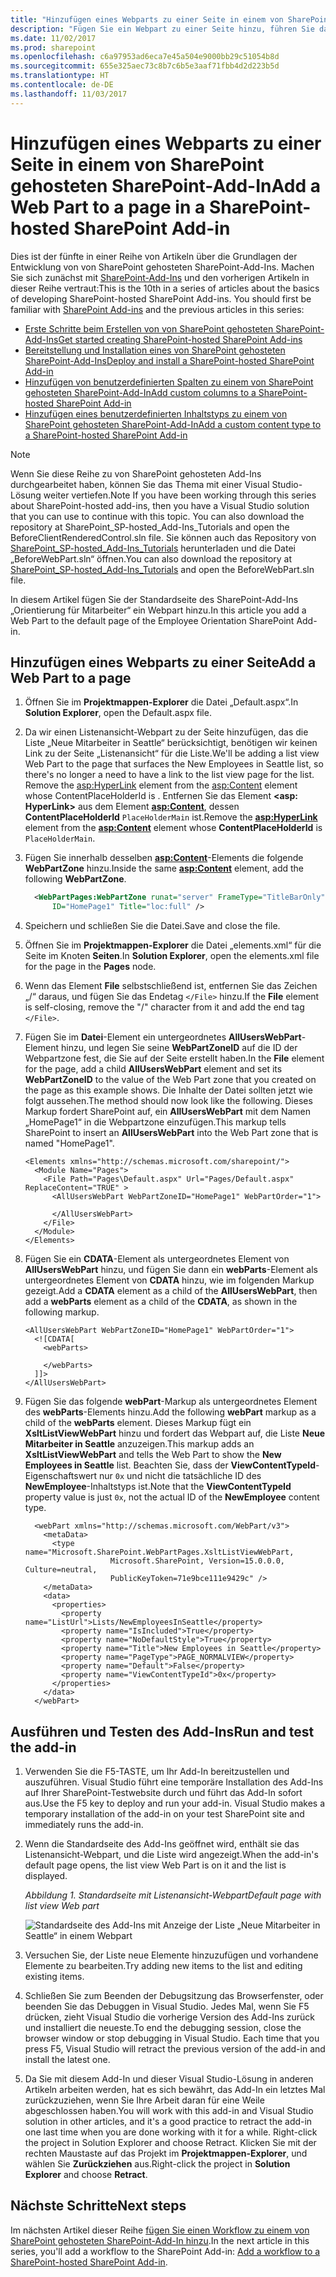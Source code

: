 ```yaml
---
title: "Hinzufügen eines Webparts zu einer Seite in einem von SharePoint gehosteten SharePoint-Add-In"
description: "Fügen Sie ein Webpart zu einer Seite hinzu, führen Sie das Add-In aus und testen Sie es."
ms.date: 11/02/2017
ms.prod: sharepoint
ms.openlocfilehash: c6a97953ad6eca7e45a504e9000bb29c51054b8d
ms.sourcegitcommit: 655e325aec73c8b7c6b5e3aaf71fbb4d2d223b5d
ms.translationtype: HT
ms.contentlocale: de-DE
ms.lasthandoff: 11/03/2017
---
```

# <a name="add-a-web-part-to-a-page-in-a-sharepoint-hosted-sharepoint-add-in"></a><span data-ttu-id="a3a56-103">Hinzufügen eines Webparts zu einer Seite in einem von SharePoint gehosteten SharePoint-Add-In</span><span class="sxs-lookup"><span data-stu-id="a3a56-103">Add a Web Part to a page in a SharePoint-hosted SharePoint Add-in</span></span>

<span data-ttu-id="a3a56-104">Dies ist der fünfte in einer Reihe von Artikeln über die Grundlagen der Entwicklung von von SharePoint gehosteten SharePoint-Add-Ins. Machen Sie sich zunächst mit [SharePoint-Add-Ins](sharepoint-add-ins.md) und den vorherigen Artikeln in dieser Reihe vertraut:</span><span class="sxs-lookup"><span data-stu-id="a3a56-104">This is the 10th in a series of articles about the basics of developing SharePoint-hosted SharePoint Add-ins. You should first be familiar with  [SharePoint Add-ins](sharepoint-add-ins.md) and the previous articles in this series:</span></span>

-  [<span data-ttu-id="a3a56-105">Erste Schritte beim Erstellen von von SharePoint gehosteten SharePoint-Add-Ins</span><span class="sxs-lookup"><span data-stu-id="a3a56-105">Get started creating SharePoint-hosted SharePoint Add-ins</span></span>](get-started-creating-sharepoint-hosted-sharepoint-add-ins.md)
-  [<span data-ttu-id="a3a56-106">Bereitstellung und Installation eines von SharePoint gehosteten SharePoint-Add-Ins</span><span class="sxs-lookup"><span data-stu-id="a3a56-106">Deploy and install a SharePoint-hosted SharePoint Add-in</span></span>](deploy-and-install-a-sharepoint-hosted-sharepoint-add-in.md)
-  [<span data-ttu-id="a3a56-107">Hinzufügen von benutzerdefinierten Spalten zu einem von SharePoint gehosteten SharePoint-Add-In</span><span class="sxs-lookup"><span data-stu-id="a3a56-107">Add custom columns to a SharePoint-hosted SharePoint Add-in</span></span>](add-custom-columns-to-a-sharepoint-hosted-sharepoint-add-in.md)
-  [<span data-ttu-id="a3a56-108">Hinzufügen eines benutzerdefinierten Inhaltstyps zu einem von SharePoint gehosteten SharePoint-Add-In</span><span class="sxs-lookup"><span data-stu-id="a3a56-108">Add a custom content type to a SharePoint-hosted SharePoint Add-in</span></span>](add-a-custom-content-type-to-a-sharepoint-hosted-sharepoint-add-in.md)
    
> [!NOTE]
> <span data-ttu-id="a3a56-109">Wenn Sie diese Reihe zu von SharePoint gehosteten Add-Ins durchgearbeitet haben, können Sie das Thema mit einer Visual Studio-Lösung weiter vertiefen.</span><span class="sxs-lookup"><span data-stu-id="a3a56-109">Note  If you have been working through this series about SharePoint-hosted add-ins, then you have a Visual Studio solution that you can use to continue with this topic. You can also download the repository at  SharePoint_SP-hosted_Add-Ins_Tutorials and open the BeforeClientRenderedControl.sln file.</span></span> <span data-ttu-id="a3a56-110">Sie können auch das Repository von [SharePoint_SP-hosted_Add-Ins_Tutorials](https://github.com/OfficeDev/SharePoint_SP-hosted_Add-Ins_Tutorials) herunterladen und die Datei „BeforeWebPart.sln“ öffnen.</span><span class="sxs-lookup"><span data-stu-id="a3a56-110">You can also download the repository at [SharePoint_SP-hosted_Add-Ins_Tutorials](https://github.com/OfficeDev/SharePoint_SP-hosted_Add-Ins_Tutorials) and open the BeforeWebPart.sln file.</span></span>

<span data-ttu-id="a3a56-111">In diesem Artikel fügen Sie der Standardseite des SharePoint-Add-Ins „Orientierung für Mitarbeiter“ ein Webpart hinzu.</span><span class="sxs-lookup"><span data-stu-id="a3a56-111">In this article you add a Web Part to the default page of the Employee Orientation SharePoint Add-in.</span></span>

## <a name="add-a-web-part-to-a-page"></a><span data-ttu-id="a3a56-112">Hinzufügen eines Webparts zu einer Seite</span><span class="sxs-lookup"><span data-stu-id="a3a56-112">Add a Web Part to a page</span></span>

1. <span data-ttu-id="a3a56-113">Öffnen Sie im **Projektmappen-Explorer** die Datei „Default.aspx“.</span><span class="sxs-lookup"><span data-stu-id="a3a56-113">In  **Solution Explorer**, open the Default.aspx file.</span></span> 

2. <span data-ttu-id="a3a56-114">Da wir einen Listenansicht-Webpart zu der Seite hinzufügen, das die Liste „Neue Mitarbeiter in Seattle“ berücksichtigt, benötigen wir keinen Link zu der Seite „Listenansicht“ für die Liste.</span><span class="sxs-lookup"><span data-stu-id="a3a56-114">We'll be adding a list view Web Part to the page that surfaces the New Employees in Seattle list, so there's no longer a need to have a link to the list view page for the list. Remove the <asp:HyperLink> element from the <asp:Content> element whose ContentPlaceHolderId is .</span></span> <span data-ttu-id="a3a56-115">Entfernen Sie das Element **<asp: HyperLink>** aus dem Element **<asp:Content>**, dessen **ContentPlaceHolderId** `PlaceHolderMain` ist.</span><span class="sxs-lookup"><span data-stu-id="a3a56-115">Remove the **<asp:HyperLink>** element from the **<asp:Content>** element whose **ContentPlaceHolderId** is `PlaceHolderMain`.</span></span> 

3. <span data-ttu-id="a3a56-116">Fügen Sie innerhalb desselben **<asp:Content>**-Elements die folgende **WebPartZone** hinzu.</span><span class="sxs-lookup"><span data-stu-id="a3a56-116">Inside the same  **<asp:Content>** element, add the following **WebPartZone**.</span></span> 
    
    ```XML
      <WebPartPages:WebPartZone runat="server" FrameType="TitleBarOnly" 
          ID="HomePage1" Title="loc:full" />
    ```

4. <span data-ttu-id="a3a56-117">Speichern und schließen Sie die Datei.</span><span class="sxs-lookup"><span data-stu-id="a3a56-117">Save and close the file.</span></span>

5. <span data-ttu-id="a3a56-118">Öffnen Sie im **Projektmappen-Explorer** die Datei „elements.xml“ für die Seite im Knoten **Seiten**.</span><span class="sxs-lookup"><span data-stu-id="a3a56-118">In  **Solution Explorer**, open the elements.xml file for the page in the  **Pages** node.</span></span>

6. <span data-ttu-id="a3a56-119">Wenn das Element **File** selbstschließend ist, entfernen Sie das Zeichen „/“ daraus, und fügen Sie das Endetag `</File>` hinzu.</span><span class="sxs-lookup"><span data-stu-id="a3a56-119">If the  **File** element is self-closing, remove the "/" character from it and add the end tag `</File>`.</span></span>

7. <span data-ttu-id="a3a56-120">Fügen Sie im **Datei**-Element ein untergeordnetes **AllUsersWebPart**-Element hinzu, und legen Sie seine **WebPartZoneID** auf die ID der Webpartzone fest, die Sie auf der Seite erstellt haben.</span><span class="sxs-lookup"><span data-stu-id="a3a56-120">In the  **File** element for the page, add a child **AllUsersWebPart** element and set its **WebPartZoneID** to the value of the Web Part zone that you created on the page as this example shows.</span></span> <span data-ttu-id="a3a56-121">Die Inhalte der Datei sollten jetzt wie folgt aussehen.</span><span class="sxs-lookup"><span data-stu-id="a3a56-121">The method should now look like the following.</span></span> <span data-ttu-id="a3a56-122">Dieses Markup fordert SharePoint auf, ein **AllUsersWebPart** mit dem Namen „HomePage1“ in die Webpartzone einzufügen.</span><span class="sxs-lookup"><span data-stu-id="a3a56-122">This markup tells SharePoint to insert an **AllUsersWebPart** into the Web Part zone that is named "HomePage1".</span></span>
    
    ```
    <Elements xmlns="http://schemas.microsoft.com/sharepoint/">
      <Module Name="Pages">
        <File Path="Pages\Default.aspx" Url="Pages/Default.aspx" ReplaceContent="TRUE" >
          <AllUsersWebPart WebPartZoneID="HomePage1" WebPartOrder="1">

          </AllUsersWebPart>
        </File>
      </Module>
    </Elements>

    ```

8. <span data-ttu-id="a3a56-123">Fügen Sie ein **CDATA**-Element als untergeordnetes Element von **AllUsersWebPart** hinzu, und fügen Sie dann ein **webParts**-Element als untergeordnetes Element von **CDATA** hinzu, wie im folgenden Markup gezeigt.</span><span class="sxs-lookup"><span data-stu-id="a3a56-123">Add a  **CDATA** element as a child of the **AllUsersWebPart**, then add a  **webParts** element as a child of the **CDATA**, as shown in the following markup.</span></span> 
    
    ```
    <AllUsersWebPart WebPartZoneID="HomePage1" WebPartOrder="1">
      <![CDATA[
        <webParts>

        </webParts>
      ]]>
    </AllUsersWebPart>
    ```

9. <span data-ttu-id="a3a56-124">Fügen Sie das folgende **webPart**-Markup als untergeordnetes Element des **webParts**-Elements hinzu.</span><span class="sxs-lookup"><span data-stu-id="a3a56-124">Add the following **webPart** markup as a child of the **webParts** element.</span></span> <span data-ttu-id="a3a56-125">Dieses Markup fügt ein **XsltListViewWebPart** hinzu und fordert das Webpart auf, die Liste **Neue Mitarbeiter in Seattle** anzuzeigen.</span><span class="sxs-lookup"><span data-stu-id="a3a56-125">This markup adds an **XsltListViewWebPart** and tells the Web Part to show the **New Employees in Seattle** list.</span></span> <span data-ttu-id="a3a56-126">Beachten Sie, dass der **ViewContentTypeId**-Eigenschaftswert nur `0x` und nicht die tatsächliche ID des **NewEmployee**-Inhaltstyps ist.</span><span class="sxs-lookup"><span data-stu-id="a3a56-126">Note that the **ViewContentTypeId** property value is just `0x`, not the actual ID of the **NewEmployee** content type.</span></span>
    
    ```
      <webPart xmlns="http://schemas.microsoft.com/WebPart/v3">
        <metaData>
          <type name="Microsoft.SharePoint.WebPartPages.XsltListViewWebPart, 
                       Microsoft.SharePoint, Version=15.0.0.0, Culture=neutral, 
                       PublicKeyToken=71e9bce111e9429c" />
        </metaData>
        <data>
          <properties>
            <property name="ListUrl">Lists/NewEmployeesInSeattle</property>
            <property name="IsIncluded">True</property>
            <property name="NoDefaultStyle">True</property>
            <property name="Title">New Employees in Seattle</property>
            <property name="PageType">PAGE_NORMALVIEW</property>
            <property name="Default">False</property>
            <property name="ViewContentTypeId">0x</property>
          </properties>
        </data>
      </webPart>
    ```


## <a name="run-and-test-the-add-in"></a><span data-ttu-id="a3a56-127">Ausführen und Testen des Add-Ins</span><span class="sxs-lookup"><span data-stu-id="a3a56-127">Run and test the add-in</span></span>

1. <span data-ttu-id="a3a56-p105">Verwenden Sie die F5-TASTE, um Ihr Add-In bereitzustellen und auszuführen. Visual Studio führt eine temporäre Installation des Add-Ins auf Ihrer SharePoint-Testwebsite durch und führt das Add-In sofort aus.</span><span class="sxs-lookup"><span data-stu-id="a3a56-p105">Use the F5 key to deploy and run your add-in. Visual Studio makes a temporary installation of the add-in on your test SharePoint site and immediately runs the add-in.</span></span> 

2. <span data-ttu-id="a3a56-130">Wenn die Standardseite des Add-Ins geöffnet wird, enthält sie das Listenansicht-Webpart, und die Liste wird angezeigt.</span><span class="sxs-lookup"><span data-stu-id="a3a56-130">When the add-in's default page opens, the list view Web Part is on it and the list is displayed.</span></span> 
    
   <span data-ttu-id="a3a56-131">*Abbildung 1. Standardseite mit Listenansicht-Webpart*</span><span class="sxs-lookup"><span data-stu-id="a3a56-131">*Default page with list view Web part*</span></span>

   ![Standardseite des Add-Ins mit Anzeige der Liste „Neue Mitarbeiter in Seattle“ in einem Webpart](../images/31e8e4b1-e2e6-416b-b360-9979a1f16fc7.PNG)

3. <span data-ttu-id="a3a56-133">Versuchen Sie, der Liste neue Elemente hinzuzufügen und vorhandene Elemente zu bearbeiten.</span><span class="sxs-lookup"><span data-stu-id="a3a56-133">Try adding new items to the list and editing existing items.</span></span>

4. <span data-ttu-id="a3a56-p106">Schließen Sie zum Beenden der Debugsitzung das Browserfenster, oder beenden Sie das Debuggen in Visual Studio. Jedes Mal, wenn Sie F5 drücken, zieht Visual Studio die vorherige Version des Add-Ins zurück und installiert die neueste.</span><span class="sxs-lookup"><span data-stu-id="a3a56-p106">To end the debugging session, close the browser window or stop debugging in Visual Studio. Each time that you press F5, Visual Studio will retract the previous version of the add-in and install the latest one.</span></span>

5. <span data-ttu-id="a3a56-136">Da Sie mit diesem Add-In und dieser Visual Studio-Lösung in anderen Artikeln arbeiten werden, hat es sich bewährt, das Add-In ein letztes Mal zurückzuziehen, wenn Sie Ihre Arbeit daran für eine Weile abgeschlossen haben.</span><span class="sxs-lookup"><span data-stu-id="a3a56-136">You will work with this add-in and Visual Studio solution in other articles, and it's a good practice to retract the add-in one last time when you are done working with it for a while. Right-click the project in  Solution Explorer and choose Retract.</span></span> <span data-ttu-id="a3a56-137">Klicken Sie mit der rechten Maustaste auf das Projekt im **Projektmappen-Explorer**, und wählen Sie **Zurückziehen** aus.</span><span class="sxs-lookup"><span data-stu-id="a3a56-137">Right-click the project in  **Solution Explorer** and choose **Retract**.</span></span>


## <a name="next-steps"></a><span data-ttu-id="a3a56-138">Nächste Schritte</span><span class="sxs-lookup"><span data-stu-id="a3a56-138">Next steps</span></span> 
<span data-ttu-id="a3a56-139"><a name="Nextsteps"> </a></span><span class="sxs-lookup"><span data-stu-id="a3a56-139"></span></span>

<span data-ttu-id="a3a56-140">Im nächsten Artikel dieser Reihe [fügen Sie einen Workflow zu einem von SharePoint gehosteten SharePoint-Add-In hinzu](add-a-workflow-to-a-sharepoint-hosted-sharepoint-add-in.md).</span><span class="sxs-lookup"><span data-stu-id="a3a56-140">In the next article in this series, you'll add a workflow to the SharePoint Add-in:  [Add a workflow to a SharePoint-hosted SharePoint Add-in](add-a-workflow-to-a-sharepoint-hosted-sharepoint-add-in.md).</span></span>
 

 

